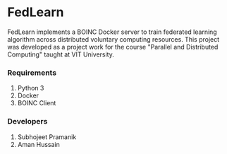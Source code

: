 # FedLearn
FedLearn implements a BOINC Docker server to train federated learning algorithm across distributed voluntary computing resources. This project was developed as a project work for the course "Parallel and 
Distributed Computing" taught at VIT University.


### Requirements
1. Python 3
2. Docker 
3. BOINC Client 

### Developers
1. Subhojeet Pramanik
2. Aman Hussain

